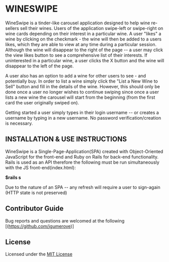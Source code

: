# WINESWIPE

WineSwipe is a tinder-like carousel application designed to help wine re-sellers sell their wines.  Users of the application swipe-left or swipe-right on wine cards depending on their interest in a particular wine.  A user "likes" a wine by clicking on the checkmark - the wine will then be added to a users likes, which they are able to view at any time during a particular session. Although the wine will disappear to the right of the page -- a user may click the view likes button to see a comprehensive list of their interests. If uninterested in a particular wine, a user clicks the X button and the wine will disappear to the left of the page. 

A user also has an option to add a wine for other users to see - and potentially buy. In order to list a wine simply click the "List a New Wine to Sell" button and fill in the details of the wine.  However, this should only be done once a user no longer wishes to continue swiping since once a user lists a new wine the carousel will start from the beginning (from the first card the user originally swiped on).

Getting started a user simply types in their login username -- or creates a username by typing in a new username.  No password verification/creation is necessary. 

## INSTALLATION & USE INSTRUCTIONS 

WineSwipe is a Single-Page-Application(SPA) created with Object-Oriented JavaScript for the front-end and Ruby on Rails for back-end functionality. Rails is used as an API therefore the following must be run simultaneously with the JS front-end(index.html):

**$rails s** 

Due to the nature of an SPA -- any refresh will require a user to sign-again (HTTP state is not preserved)

## Contributor Guide

Bug reports and questions are welcomed at the following [(https://github.com/jgumerove)]

## License 

Licensed under the [MIT License](LICENSE)
